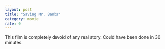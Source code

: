 ```yaml
---
layout: post
title: "Saving Mr. Banks"
category: movie
rate: 0
---
```


This film is completely devoid of any real story. Could have been done in 30 minutes.
